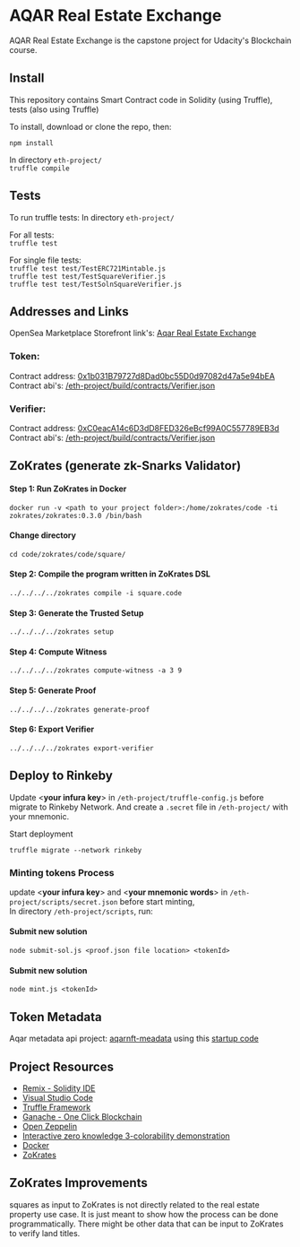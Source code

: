 # AQAR Real Estate Exchange

AQAR Real Estate Exchange is the capstone project for Udacity's Blockchain course. 

## Install

This repository contains Smart Contract code in Solidity (using Truffle), tests (also using Truffle)

To install, download or clone the repo, then:

`npm install`

In directory `eth-project/`  
`truffle compile`

## Tests
To run truffle tests:
In directory `eth-project/`

For all tests:    
`truffle test` 

For single file tests:  
`truffle test test/TestERC721Mintable.js`  
`truffle test test/TestSquareVerifier.js`  
`truffle test test/TestSolnSquareVerifier.js`  

## Addresses and Links 
OpenSea Marketplace Storefront link's: [Aqar Real Estate Exchange](https://rinkeby.opensea.io/category/aqarrealestateexchangev3)

### Token:
Contract address: [0x1b031B79727d8Dad0bc55D0d97082d47a5e94bEA](https://rinkeby.etherscan.io/address/0x1b031B79727d8Dad0bc55D0d97082d47a5e94bEA)   
Contract abi's: [/eth-project/build/contracts/Verifier.json](./eth-project/build/contracts/Verifier.json)
### Verifier:
Contract address: [0xC0eacA14c6D3dD8FED326eBcf99A0C557789EB3d](https://rinkeby.etherscan.io/address/0xC0eacA14c6D3dD8FED326eBcf99A0C557789EB3d)  
Contract abi's: [/eth-project/build/contracts/Verifier.json](./eth-project/build/contracts/Verifier.json)

## ZoKrates (generate zk-Snarks Validator)
#### Step 1: Run ZoKrates in Docker
``` 
docker run -v <path to your project folder>:/home/zokrates/code -ti zokrates/zokrates:0.3.0 /bin/bash
```

#### Change directory
``` 
cd code/zokrates/code/square/
``` 

#### Step 2: Compile the program written in ZoKrates DSL
``` 
../../../../zokrates compile -i square.code
``` 

#### Step 3: Generate the Trusted Setup
``` 
../../../../zokrates setup
```

#### Step 4: Compute Witness
``` 
../../../../zokrates compute-witness -a 3 9
```

#### Step 5: Generate Proof
```
../../../../zokrates generate-proof
```

#### Step 6: Export Verifier
```  
../../../../zokrates export-verifier
```

## Deploy to Rinkeby
Update <**your infura key**> in 
`/eth-project/truffle-config.js` before migrate to Rinkeby Network. 
And create a `.secret` file in `/eth-project/` with your mnemonic.

Start deployment
```
truffle migrate --network rinkeby
```

### Minting tokens Process
update <**your infura key**> and <**your mnemonic words**> in 
`/eth-project/scripts/secret.json` before start minting,    
In directory `/eth-project/scripts`, run:

#### Submit new solution
```
node submit-sol.js <proof.json file location> <tokenId>
```
#### Submit new solution
```
node mint.js <tokenId>
```

## Token Metadata
Aqar metadata api project: [aqarnft-meadata](https://github.com/khalidfsh/aqarnft-metadata)
using this [startup code](https://github.com/ProjectOpenSea/metadata-api-nodejs)

## Project Resources

* [Remix - Solidity IDE](https://remix.ethereum.org/)
* [Visual Studio Code](https://code.visualstudio.com/)
* [Truffle Framework](https://truffleframework.com/)
* [Ganache - One Click Blockchain](https://truffleframework.com/ganache)
* [Open Zeppelin ](https://openzeppelin.org/)
* [Interactive zero knowledge 3-colorability demonstration](http://web.mit.edu/~ezyang/Public/graph/svg.html)
* [Docker](https://docs.docker.com/install/)
* [ZoKrates](https://github.com/Zokrates/ZoKrates)

## ZoKrates Improvements
squares as input to ZoKrates is not directly related to the real estate property use case. 
It is just meant to show how the process can be done programmatically. 
There might be other data that can be input to ZoKrates to verify land titles.